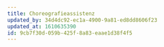 ```yaml
---
title: Choreografieassistenz
updated_by: 34d4dc92-ec1a-4900-9a81-ed8dd8606f23
updated_at: 1610635390
id: 9cb7f30d-059b-425f-8a83-eaae1d38f4f5
---
```

